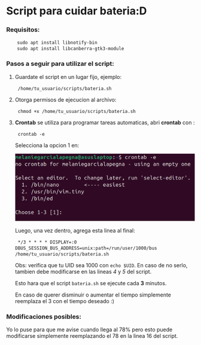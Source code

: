 # Script para cuidar bateria:D

### Requisitos:

        sudo apt install libnotify-bin
        sudo apt install libcanberra-gtk3-module

### Pasos a seguir para utilizar el script:

1. Guardate el script en un lugar fijo, ejemplo:
    
        /home/tu_usuario/scripts/bateria.sh

2. Otorga permisos de ejecucion al archivo:

        chmod +x /home/tu_usuario/scripts/bateria.sh

3. **Crontab** se utiliza para programar tareas automaticas, abri **crontab** con :  

        
        crontab -e

    Selecciona la opcion 1 en:

    ![terminal](Extra/image.png)

    Luego, una vez dentro, agrega esta linea al final:

        */3 * * * * DISPLAY=:0 DBUS_SESSION_BUS_ADDRESS=unix:path=/run/user/1000/bus /home/tu_usuario/scripts/bateria.sh

    Obs: verifica que tu UID sea 1000 con ``echo $UID``.
    En caso de no serlo, tambien debe modificarse en las lineas *4* y *5* del script.

    Esto hara que el script ``bateria.sh`` se ejecute cada **3** minutos.

   En caso de querer disminuir o aumentar el tiempo simplemente reemplaza el 3 con el tiempo deseado :)

### Modificaciones posibles:
Yo lo puse para que me avise cuando llega al 78% pero esto puede modificarse simplemente reemplazando el 78 en la linea 16 del script.






